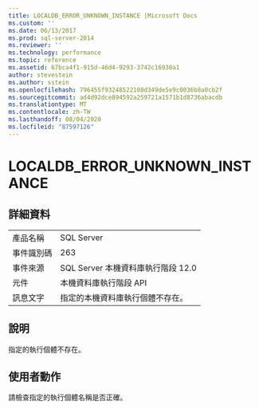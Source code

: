 ```yaml
---
title: LOCALDB_ERROR_UNKNOWN_INSTANCE |Microsoft Docs
ms.custom: ''
ms.date: 06/13/2017
ms.prod: sql-server-2014
ms.reviewer: ''
ms.technology: performance
ms.topic: reference
ms.assetid: 67bca4f1-915d-46d4-9293-3742c16930a1
author: stevestein
ms.author: sstein
ms.openlocfilehash: 796455f93248522108d349de5e9c0036b8a0cb2f
ms.sourcegitcommit: ad4d92dce894592a259721a1571b1d8736abacdb
ms.translationtype: MT
ms.contentlocale: zh-TW
ms.lasthandoff: 08/04/2020
ms.locfileid: "87597126"
---
```

# <a name="localdb_error_unknown_instance"></a>LOCALDB_ERROR_UNKNOWN_INSTANCE
    
## <a name="details"></a>詳細資料  
  
|||  
|-|-|  
|產品名稱|SQL Server|  
|事件識別碼|263|  
|事件來源|SQL Server 本機資料庫執行階段 12.0|  
|元件|本機資料庫執行階段 API|  
|訊息文字|指定的本機資料庫執行個體不存在。|  
  
## <a name="explanation"></a>說明  
 指定的執行個體不存在。  
  
## <a name="user-action"></a>使用者動作  
 請檢查指定的執行個體名稱是否正確。  
  
  
